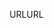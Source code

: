 <span data-ttu-id="82f21-101">URL</span><span class="sxs-lookup"><span data-stu-id="82f21-101">URL</span></span>